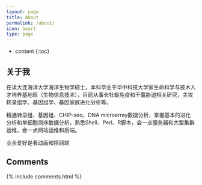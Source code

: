 ```yaml
---
layout: page
title: About
permalink: /about/
icon: heart
type: page
---
```


* content
{:toc}

## 关于我

在读大连海洋大学海洋生物学硕士，本科毕业于华中科技大学家生命科学与技术人才培养基地班（生物信息技术），目前从事长牡蛎免疫和干露胁迫相关研究，主攻转录组学、基因组学、基因家族进化分析等。

精通转录组、基因组、CHIP-seq、DNA microarray数据分析，掌握基本的进化分析和单细胞测序数据分析，熟悉Shell、Perl、R脚本，会一点服务器和大型集群运维，会一点网站运维和后端。

业余爱好是看动画和搭网站

## Comments

{% include comments.html %}
